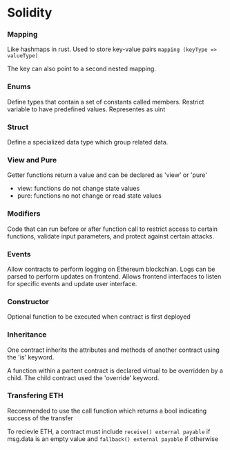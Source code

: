 # Solidity

### Mapping

Like hashmaps in rust. Used to store key-value pairs
`mapping (keyType => valueType)`

The key can also point to a second nested mapping.

### Enums

Define types that contain a set of constants called members. Restrict variable to have predefined values. Representes as uint

### Struct

Define a specialized data type which group related data.

### View and Pure

Getter functions return a value and can be declared as 'view' or 'pure'

- view: functions do not change state values
- pure: functions no not change or read state values

### Modifiers

Code that can run before or after function call to restrict access to certain functions, validate input parameters, and protect against certain attacks.

### Events

Allow contracts to perform logging on Ethereum blockchian. Logs can be parsed to perform updates on frontend. Allows frontend interfaces to listen for specific events and update user interface.

### Constructor

Optional function to be executed when contract is first deployed

### Inheritance

One contract inherits the attributes and methods of another contract using the 'is' keyword.

A function within a partent contract is declared virtual to be overridden by a child. The child contract used the 'override' keyword.

### Transfering ETH

Recommended to use the call function which returns a bool indicating success of the transfer

To recievle ETH, a contract must include
`receive() external payable`
if msg.data is an empty value and
`fallback() external payable`
if otherwise
